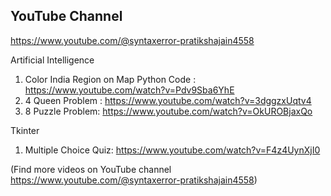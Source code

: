 ## YouTube Channel

https://www.youtube.com/@syntaxerror-pratikshajain4558

Artificial Intelligence
1. Color India Region on Map Python Code : https://www.youtube.com/watch?v=Pdv9Sba6YhE
2. 4 Queen Problem : https://www.youtube.com/watch?v=3dggzxUqtv4
3. 8 Puzzle Problem: https://www.youtube.com/watch?v=OkUROBjaxQo

Tkinter
1. Multiple Choice Quiz: https://www.youtube.com/watch?v=F4z4UynXjI0

(Find more videos on YouTube channel
https://www.youtube.com/@syntaxerror-pratikshajain4558)
